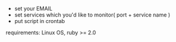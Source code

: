 - set your EMAIL  
- set services which you'd like to monitor( port + service name )  
- put script in crontab  

requirements: Linux OS, ruby >= 2.0  

